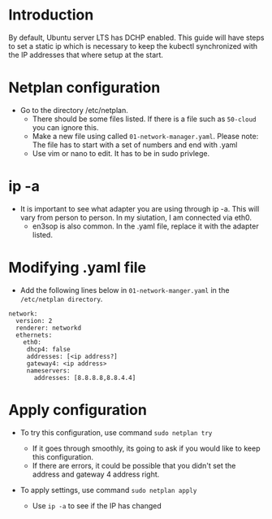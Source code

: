 # Introduction
By default, Ubuntu server LTS has DCHP enabled. This guide will have steps to set a static ip which is necessary to keep the kubectl synchronized with the IP addresses that where setup at the start. 

# Netplan configuration
- Go to the directory /etc/netplan.
  - There should be some files listed. If there is a file such as ``50-cloud`` you can ignore this. 
  - Make a new file using called ``01-network-manager.yaml``. Please note: The file has to start with a set of numbers and end with .yaml
  - Use vim or nano to edit. It has to be in sudo privlege. 
# ip -a 
- It is important to see what adapter you are using through ip -a. This will vary from person to person. In my siutation, I am connected via eth0. 
  - en3sop is also common. In the .yaml file, replace it with the adapter listed.

# Modifying .yaml file
- Add the following lines below in ``01-network-manger.yaml`` in the ``/etc/netplan directory``.
```
network:
  version: 2
  renderer: networkd
  ethernets:
    eth0:
     dhcp4: false
     addresses: [<ip address?]
     gateway4: <ip address>
     nameservers:
       addresses: [8.8.8.8,8.8.4.4]
```
# Apply configuration
- To try this configuration, use command ``sudo netplan try``
  - If it goes through smoothly, its going to ask if you would like to keep this configuration. 
  - If there are errors, it could be possible that you didn't set the address and gateway 4 address right. 

- To apply settings, use command ``sudo netplan apply``
  - Use ``ip -a`` to see if the IP has changed 
